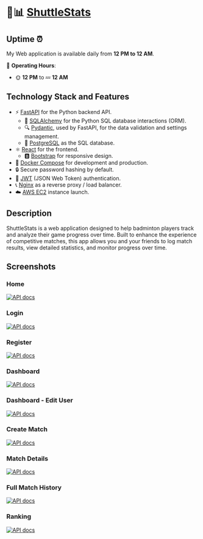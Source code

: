 # 🏸📊 [ShuttleStats](https://shuttlestats.com/)

## Uptime ⏰

My Web application is available daily from **12 PM to 12 AM**.

📅 **Operating Hours**:
- 🌞 **12 PM** to 💤 **12 AM**

## Technology Stack and Features

- ⚡ [FastAPI](https://fastapi.tiangolo.com) for the Python backend API.
    - 🧰 [SQLAlchemy](https://www.sqlalchemy.org) for the Python SQL database interactions (ORM).
    - 🔍 [Pydantic](https://docs.pydantic.dev), used by FastAPI, for the data validation and settings management.
    - 💾 [PostgreSQL](https://www.postgresql.org) as the SQL database.
- ⚛️ [React](https://react.dev) for the frontend.
    - 🅱️ [Bootstrap](https://getbootstrap.com/) for responsive design.
- 🐋 [Docker Compose](https://www.docker.com) for development and production.
- 🔒 Secure password hashing by default.
- 🔑 [JWT](https://jwt.io/) (JSON Web Token) authentication.
- 📞 [Nginx](https://nginx.org/en/) as a reverse proxy / load balancer.
- ☁️ [AWS EC2](https://aws.amazon.com/ec2/) instance launch.

## Description

ShuttleStats is a web application designed to help badminton players track and analyze their game progress over time. Built to enhance the experience of competitive matches, this app allows you and your friends to log match results, view detailed statistics, and monitor progress over time.

## Screenshots

### Home

[![API docs](img/home.png)](https://github.com/ShinAdam/Badminton-Elo-App)

### Login

[![API docs](img/login.png)](https://github.com/ShinAdam/Badminton-Elo-App)

### Register

[![API docs](img/register.png)](https://github.com/ShinAdam/Badminton-Elo-App)

### Dashboard

[![API docs](img/dashboard.png)](https://github.com/ShinAdam/Badminton-Elo-App)

### Dashboard - Edit User

[![API docs](img/edit-user.png)](https://github.com/ShinAdam/Badminton-Elo-App)

### Create Match

[![API docs](img/create-match.png)](https://github.com/ShinAdam/Badminton-Elo-App)

### Match Details

[![API docs](img/matchdetails.png)](https://github.com/ShinAdam/Badminton-Elo-App)

### Full Match History

[![API docs](img/fullmatchhistory.png)](https://github.com/ShinAdam/Badminton-Elo-App)

### Ranking

[![API docs](img/ranking.png)](https://github.com/ShinAdam/Badminton-Elo-App)

